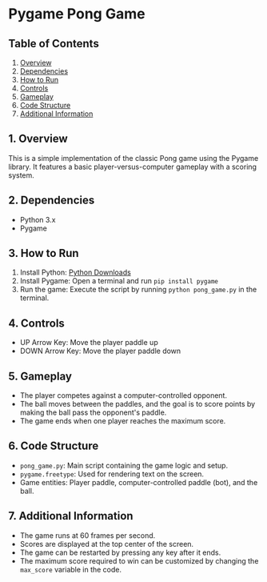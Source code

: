 # Pygame Pong Game

## Table of Contents

1. [Overview](#overview)
2. [Dependencies](#dependencies)
3. [How to Run](#how-to-run)
4. [Controls](#controls)
5. [Gameplay](#gameplay)
6. [Code Structure](#code-structure)
7. [Additional Information](#additional-information)

## 1. Overview

This is a simple implementation of the classic Pong game using the Pygame library. It features a basic player-versus-computer gameplay with a scoring system.

## 2. Dependencies

- Python 3.x
- Pygame

## 3. How to Run

1. Install Python: [Python Downloads](https://www.python.org/downloads/)
2. Install Pygame: Open a terminal and run `pip install pygame`
3. Run the game: Execute the script by running `python pong_game.py` in the terminal.

## 4. Controls

- UP Arrow Key: Move the player paddle up
- DOWN Arrow Key: Move the player paddle down

## 5. Gameplay

- The player competes against a computer-controlled opponent.
- The ball moves between the paddles, and the goal is to score points by making the ball pass the opponent's paddle.
- The game ends when one player reaches the maximum score.

## 6. Code Structure

- `pong_game.py`: Main script containing the game logic and setup.
- `pygame.freetype`: Used for rendering text on the screen.
- Game entities: Player paddle, computer-controlled paddle (bot), and the ball.

## 7. Additional Information

- The game runs at 60 frames per second.
- Scores are displayed at the top center of the screen.
- The game can be restarted by pressing any key after it ends.
- The maximum score required to win can be customized by changing the `max_score` variable in the code.
